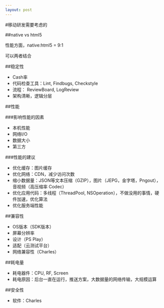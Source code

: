 ```yaml
---
layout: post
---
```

#移动研发需要考虑的

##native vs html5

性能方面，native:html5 = 9:1

可以两者结合

##稳定性

- Cash率
- 代码检查工具：Lint, Findbugs, Checkstyle
- 流程： ReviewBoard, LogReview
- 架构清晰，逻辑分层

##性能

###影响性能的因素

- 本机性能
- 网络I/O
- 数据大小
- 第三方

###性能的建议

- 优化缓存：图片缓存
- 优化网络：CDN，减少访问次数
- 缩小数据量：JSON等文本压缩（GZIP），图片（JEPG，金字塔，Pngout），音视频（高压缩率 Codec）
- 优化应用代码：多线程（ThreadPool, NSOperation），不做没用的事情，硬件加速，优化算法
- 优化服务端性能

##兼容性

- OS版本（SDK版本）
- 屏幕分辨率
- 设计（PS Play）
- 适配（云测试平台）
- 网络兼容性（Charles）

##耗电量

- 耗电器件：CPU, RF, Screen
- 耗电原因：后台一直在运行，推送方案，大数据量的网络传输，大规模运算

##安全性

- 软件：Charles